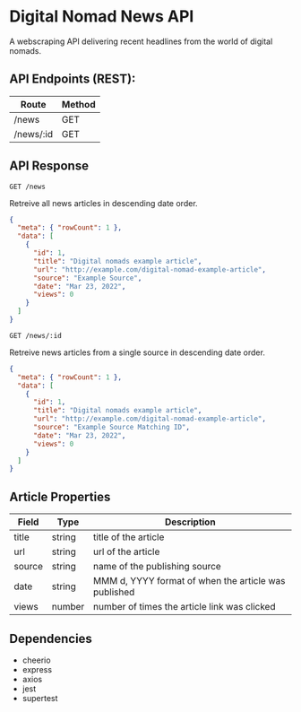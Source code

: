# Digital Nomad News API

A webscraping API delivering recent headlines from the world of digital nomads.

## API Endpoints (REST):

<table>
 <thead>
    <tr>
      <th>Route</th>
      <th>Method</th>
    </tr>
  </thead>
  <tbody>
    <tr>
      <td>/news</td>
      <td>GET</td>
    </tr>
    <tr>
      <td>/news/:id</td>
      <td>GET</td>
    </tr>
  </tbody>
</table>

## API Response

`GET /news`

Retreive all news articles in descending date order.

```json
{
  "meta": { "rowCount": 1 },
  "data": [
    {
      "id": 1,
      "title": "Digital nomads example article",
      "url": "http://example.com/digital-nomad-example-article",
      "source": "Example Source",
      "date": "Mar 23, 2022",
      "views": 0
    }
  ]
}
```

`GET /news/:id`

Retreive news articles from a single source in descending date order.

```json
{
  "meta": { "rowCount": 1 },
  "data": [
    {
      "id": 1,
      "title": "Digital nomads example article",
      "url": "http://example.com/digital-nomad-example-article",
      "source": "Example Source Matching ID",
      "date": "Mar 23, 2022",
      "views": 0
    }
  ]
}
```

## Article Properties

<table>
 <thead>
    <tr>
      <th>Field</th>
      <th>Type</th>
      <th>Description</th>
    </tr>
  </thead>
  <tbody>
    <tr>
      <td>title</td>
      <td>string</td>
      <td>title of the article</td>
    </tr>
    <tr>
      <td>url</td>
      <td>string</td>
      <td>url of the article</td>
    </tr>
    <tr>
      <td>source</td>
      <td>string</td>
      <td>name of the publishing source</td>
    </tr>
    <tr>
      <td>date</td>
      <td>string</td>
      <td>MMM d, YYYY format of when the article was published</td>
    </tr>
    <tr>
      <td>views</td>
      <td>number</td>
      <td>number of times the article link was clicked</td>
    </tr>
  </tbody>
</table>

## Dependencies

- cheerio
- express
- axios
- jest
- supertest
